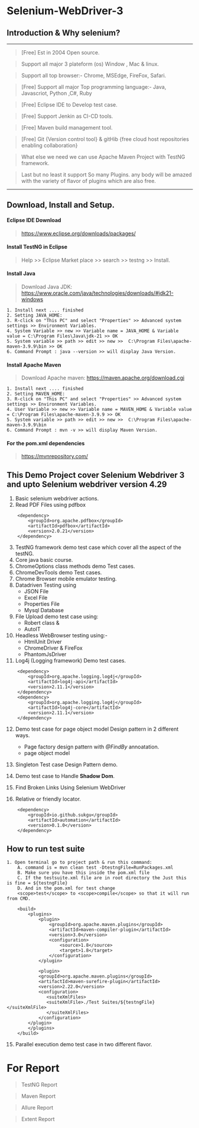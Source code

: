 # **Selenium-WebDriver-3**
## **Introduction & Why selenium?**
***
>[Free] Est in 2004 Open source.

>Support all major 3 plateform (os) Window , Mac & linux.

>Support all top browser:- Chrome, MSEdge, FireFox, Safari.

>[Free] Support all major Top programming language:- Java, Javascriot, Python ,C#, Ruby

>[Free] Eclipse IDE to Develop test case.

>[Free] Support Jenkin as CI-CD tools.

>[Free] Maven build management tool.

>[Free] Git {Version control tool} & gitHib {free cloud host repositories enabling collaboration}

>What else we need we can use Apache Maven Project with TestNG framework.

>Last but no least it support So many Plugins. any body will be amazed with the variety of flavor of plugins which are also free.
***

## Download, Install and Setup.
#### Eclipse IDE Download 
>https://www.eclipse.org/downloads/packages/
#### Install TestNG in Eclipse  
>Help >> Eclipse Market place >> search >> testng >> Install.

#### Install Java
>Download Java JDK: https://www.oracle.com/java/technologies/downloads/#jdk21-windows
```
1. Install next .... finished
2. Setting JAVA_HOME:
3. R-click on "This PC" and select "Properties" >> Advanced system settings >> Environment Variables.
4. System Variable >> new >> Variable name = JAVA_HOME & Variable value = C:\Program Files\Java\jdk-21 >> OK
5. System variable >> path >> edit >> new >>  C:\Program Files\apache-maven-3.9.9\bin >> OK
6. Command Prompt : java --version >> will display Java Version.
```
#### Install Apache Maven
> Download Apache maven: https://maven.apache.org/download.cgi
```
1. Install next .... finished
2. Setting MAVEN_HOME:
3. R-click on "This PC" and select "Properties" >> Advanced system settings >> Environment Variables.
4. User Variable >> new >> Variable name = MAVEN_HOME & Variable value = C:\Program Files\apache-maven-3.9.9 >> OK
5. System variable >> path >> edit >> new >>  C:\Program Files\apache-maven-3.9.9\bin
6. Command Prompt : mvn -v >> will display Maven Version.

```
#### For the pom.xml dependencies
> https://mvnrepository.com/

## This Demo Project cover Selenium Webdriver 3 and upto Selenium webdriver version 4.29
1. Basic selenium webdriver actions.
2. Read PDF Files using pdfbox 
```
    <dependency>
		<groupId>org.apache.pdfbox</groupId>
		<artifactId>pdfbox</artifactId>
		<version>2.0.21</version>
    </dependency> 
```
3. TestNG framework demo test case which cover all the aspect of the testNG.
4. Core java basic course.
5. ChromeOptions class methods demo Test cases.
6. ChromeDevTools demo Test cases.
7. Chrome Browser mobile emulator testing.
8. Datadriven Testing using
    * JSON File
    * Excel File
    * Properties File
    * Mysql Database
9. File Upload demo test case using:
    * Robert class &
    * AutoIT
10. Headless WebBrowser testing using:-
    * HtmlUnit Driver
    * ChromeDriver & FireFox
    * PhantomJsDriver
11. Log4j (Logging framework) Demo test cases.
```
    <dependency>
		<groupId>org.apache.logging.log4j</groupId>
		<artifactId>log4j-api</artifactId>
		<version>2.11.1</version>
	</dependency>
	<dependency>
		<groupId>org.apache.logging.log4j</groupId>
		<artifactId>log4j-core</artifactId>
		<version>2.11.1</version>
	</dependency>
```
12. Demo test case for page object model Design pattern in 2 different ways. 
    
    * Page factory design pattern with _@FindBy_ annoatation.
    * page object model
13. Singleton Test case Design Pattern demo.
14. Demo test case to Handle **Shadow Dom**.
15. Find Broken Links Using Selenium WebDriver
16. Relative or friendly locator.

```
    <dependency>
		<groupId>io.github.sukgu</groupId>
		<artifactId>automation</artifactId>
		<version>0.1.0</version>
    </dependency>
```

## How to run test suite

```
1. Open terminal go to project path & run this command:
	A. command is = mvn clean test -DtestngFile=RunPackages.xml
	B. Make sure you have this inside the pom.xml file
	C. If the testsuite.xml file are in root directory the Just this is fine = ${testngFile}
	D. And in the pom.xml for test change 
	<scope>test</scope> to <scope>compile</scope> so that it will run from CMD.
	
	<build>
		<plugins>
			<plugin>
				<groupId>org.apache.maven.plugins</groupId>
				<artifactId>maven-compiler-plugin</artifactId>
				<version>3.0</version>
				<configuration>
					<source>1.8</source>
					<target>1.8</target>
				</configuration>
			</plugin>
			
			<plugin>
            <groupId>org.apache.maven.plugins</groupId>
            <artifactId>maven-surefire-plugin</artifactId>
            <version>2.22.0</version>
            <configuration>
               <suiteXmlFiles>
               <suiteXmlFile>./Test Suites/${testngFile}</suiteXmlFile>
               </suiteXmlFiles>
            </configuration>
        </plugin>
		</plugins>
	</build>

```
15. Parallel execution demo test case in two different flavor.

# For Report
> TestNG Report 

> Maven Report

> Allure Report

> Extent Report

